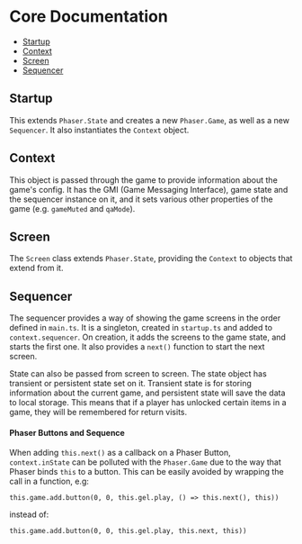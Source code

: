 # Core Documentation

- [Startup](#startup)
- [Context](#context)
- [Screen](#screen)
- [Sequencer](#sequencer)

## Startup

This extends `Phaser.State` and creates a new `Phaser.Game`, as well as a new `Sequencer`. It also instantiates the `Context` object.

## Context

This object is passed through the game to provide information about the game's config. It has the GMI (Game Messaging Interface), game state and the sequencer instance on it, and it sets various other properties of the game (e.g. `gameMuted` and `qaMode`).

## Screen

The `Screen` class extends `Phaser.State`, providing the `Context` to objects that extend from it.

## Sequencer

The sequencer provides a way of showing the game screens in the order defined in `main.ts`. It is a singleton, created in `startup.ts` and added to `context.sequencer`. On creation, it adds the screens to the game state, and starts the first one. It also provides a `next()` function to start the next screen.

State can also be passed from screen to screen. The state object has transient or persistent state set on it. Transient state is for storing information about the current game, and persistent state will save the data to local storage. This means that if a player has unlocked certain items in a game, they will be remembered for return visits.

#### Phaser Buttons and Sequence

When adding `this.next()` as a callback on a Phaser Button, `context.inState` can be polluted with the `Phaser.Game` due to the way that Phaser binds `this` to a button. This can be easily avoided by wrapping the call in a function, e.g: 

`this.game.add.button(0, 0, this.gel.play, () => this.next(), this))`

instead of:

`this.game.add.button(0, 0, this.gel.play, this.next, this))`



